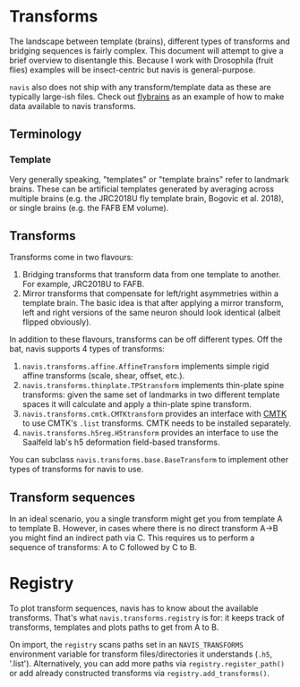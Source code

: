 # Transforms
The landscape between template (brains), different types of transforms and
bridging sequences is fairly complex. This document will attempt to give a brief
overview to disentangle this. Because I work with Drosophila (fruit flies)
examples will be insect-centric but navis is general-purpose.

`navis` also does not ship with any transform/template data as these are
typically large-ish files. Check out
[flybrains](https://github.com/navis-org/navis-flybrains) as an example of
how to make data available to navis transforms.

## Terminology
### Template
Very generally speaking, "templates" or "template brains" refer to landmark
brains. These can be artificial templates generated by averaging across multiple
brains (e.g. the JRC2018U fly template brain, Bogovic et al. 2018), or single
brains (e.g. the FAFB EM volume).

## Transforms
Transforms come in two flavours:
  1. Bridging transforms that transform data from one template to another. For
     example, JRC2018U to FAFB.
  2. Mirror transforms that compensate for left/right asymmetries within a
     template brain. The basic idea is that after applying a mirror transform,
     left and right versions of the same neuron should look identical (albeit
     flipped obviously).

In addition to these flavours, transforms can be off different types. Off the
bat, navis supports 4 types of transforms:
  1. `navis.transforms.affine.AffineTransform` implements simple rigid affine
     transforms (scale, shear, offset, etc.).
  2. `navis.transforms.thinplate.TPStransform` implements thin-plate spine
     transforms: given the same set of landmarks in two different template
     spaces it will calculate and apply a thin-plate spine transform.
  3. `navis.transforms.cmtk.CMTKtransform` provides an interface with
     [CMTK](https://www.nitrc.org/projects/cmtk/) to use CMTK's `.list`
     transforms. CMTK needs to be installed separately.
  4. `navis.transforms.h5reg.H5transform` provides an interface to use the
     Saalfeld lab's h5 deformation field-based transforms. 

You can subclass ``navis.transforms.base.BaseTransform`` to implement other
types of transforms for navis to use.

## Transform sequences
In an ideal scenario, you a single transform might get you from template A
to template B. However, in cases where there is no direct transform A->B
you might find an indirect path via C. This requires us to perform a sequence
of transforms: A to C followed by C to B.

# Registry
To plot transform sequences, navis has to know about the available transforms.
That's what `navis.transforms.registry` is for: it keeps track of transforms,
templates and plots paths to get from A to B.

On import, the `registry` scans paths set in an `NAVIS_TRANSFORMS` environment
variable for transform files/directories it understands (`.h5`, '.list').
Alternatively, you can add more paths via `registry.register_path()` or add
already constructed transforms via ``registry.add_transforms()``.
